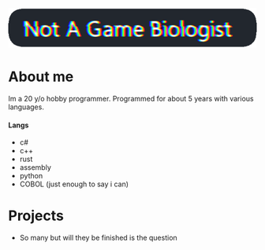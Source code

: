 
![image](https://github.com/Zedicia/Zedicia/blob/main/Assets/Banner.png)
# About me
Im a 20 y/o hobby programmer. Programmed for about 5 years with various languages.
#### Langs
- c#
- c++
- rust
- assembly
- python
- COBOL (just enough to say i can)

# Projects
- So many but will they be finished is the question
